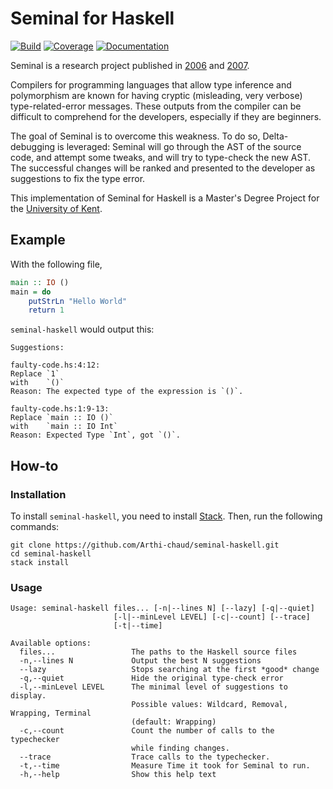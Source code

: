 # Seminal for Haskell

[![Build](https://github.com/Arthi-chaud/seminal-haskell/actions/workflows/build.yml/badge.svg)](https://github.com/Arthi-chaud/seminal-haskell/actions/workflows/build.yml)
[![Coverage](https://codecov.io/gh/Arthi-chaud/seminal-haskell/branch/main/graph/badge.svg?token=FHHJ86PCU9)](https://codecov.io/gh/Arthi-chaud/seminal-haskell)
[![Documentation](https://img.shields.io/badge/Documentation-Haddock-purple)](https://arthi-chaud.github.io/seminal-haskell/)

Seminal is a research project published in [2006](https://dl.acm.org/doi/pdf/10.1145/1159876.1159887) and [2007](https://dl.acm.org/doi/pdf/10.1145/1273442.1250783).

Compilers for programming languages that allow type inference and polymorphism are known for having cryptic (misleading, very verbose) type-related-error messages. These outputs from the compiler can be difficult to comprehend for the developers, especially if they are beginners.

The goal of Seminal is to overcome this weakness. To do so, Delta-debugging is leveraged: Seminal will go through the AST of the source code, and attempt some tweaks, and will try to type-check the new AST. The successful changes will be ranked and presented to the developer as suggestions to fix the type error.

This implementation of Seminal for Haskell is a Master's Degree Project for the [University of Kent](https://www.kent.ac.uk/).

## Example

With the following file,

```haskell
main :: IO ()
main = do
    putStrLn "Hello World"
    return 1
```

`seminal-haskell` would output this:

```
Suggestions:

faulty-code.hs:4:12:
Replace `1`
with    `()`
Reason: The expected type of the expression is `()`.

faulty-code.hs:1:9-13:
Replace `main :: IO ()`
with    `main :: IO Int`
Reason: Expected Type `Int`, got `()`.
```

## How-to

### Installation

To install `seminal-haskell`, you need to install [Stack](https://docs.haskellstack.org/en/stable/#how-to-install-stack). Then, run the following commands:

```
git clone https://github.com/Arthi-chaud/seminal-haskell.git
cd seminal-haskell
stack install
```

### Usage

```
Usage: seminal-haskell files... [-n|--lines N] [--lazy] [-q|--quiet]
                       [-l|--minLevel LEVEL] [-c|--count] [--trace]
                       [-t|--time]

Available options:
  files...                 The paths to the Haskell source files
  -n,--lines N             Output the best N suggestions
  --lazy                   Stops searching at the first *good* change
  -q,--quiet               Hide the original type-check error
  -l,--minLevel LEVEL      The minimal level of suggestions to display.
                           Possible values: Wildcard, Removal, Wrapping, Terminal
                           (default: Wrapping)
  -c,--count               Count the number of calls to the typechecker
                           while finding changes.
  --trace                  Trace calls to the typechecker.
  -t,--time                Measure Time it took for Seminal to run.
  -h,--help                Show this help text
```
